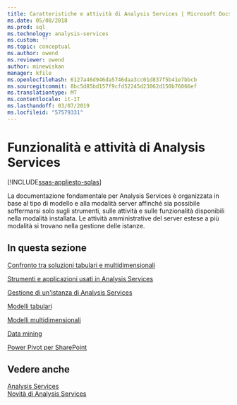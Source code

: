 ```yaml
---
title: Caratteristiche e attività di Analysis Services | Microsoft Docs
ms.date: 05/08/2018
ms.prod: sql
ms.technology: analysis-services
ms.custom: ''
ms.topic: conceptual
ms.author: owend
ms.reviewer: owend
author: minewiskan
manager: kfile
ms.openlocfilehash: 6127a46d946da5746daa3cc01d837f5b41e7bbcb
ms.sourcegitcommit: 8bc5d85bd157f9cfd52245d23062d150b76066ef
ms.translationtype: MT
ms.contentlocale: it-IT
ms.lasthandoff: 03/07/2019
ms.locfileid: "57579331"
---
```

# <a name="analysis-services-features-and-tasks"></a>Funzionalità e attività di Analysis Services
[!INCLUDE[ssas-appliesto-sqlas](../includes/ssas-appliesto-sqlas.md)]

  La documentazione fondamentale per Analysis Services è organizzata in base al tipo di modello e alla modalità server affinché sia possibile soffermarsi solo sugli strumenti, sulle attività e sulle funzionalità disponibili nella modalità installata. Le attività amministrative del server estese a più modalità si trovano nella gestione delle istanze.  
  
## <a name="in-this-section"></a>In questa sezione  
 [Confronto tra soluzioni tabulari e multidimensionali](../analysis-services/comparing-tabular-and-multidimensional-solutions-ssas.md)  
  
 [Strumenti e applicazioni usati in Analysis Services](../analysis-services/tools-and-applications-used-in-analysis-services.md)  
  
 [Gestione di un'istanza di Analysis Services](../analysis-services/instances/analysis-services-instance-management.md)  
  
[Modelli tabulari](../analysis-services/tabular-models/tabular-models-ssas.md) 

[Modelli multidimensionali](../analysis-services/multidimensional-models/multidimensional-models-ssas.md)
  
 [Data mining](../analysis-services/data-mining/data-mining-ssas.md)  
  
 [Power Pivot per SharePoint](../analysis-services/power-pivot-sharepoint/power-pivot-for-sharepoint-ssas.md)  
  
## <a name="see-also"></a>Vedere anche  
 [Analysis Services](../analysis-services/analysis-services.md)   
 [Novità di Analysis Services](../analysis-services/what-s-new-in-analysis-services.md)  
  
  
